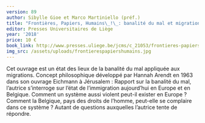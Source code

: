 ```yaml
---
version: 89
author: Sibylle Gioe et Marco Martiniello (préf.)
title: "Frontières, Papiers, Humains\_!\_: banalité du mal et migration"
editor: Presses Universitaires de Liège
year: '2018'
price: 10 €
book_link: http://www.presses.uliege.be/jcms/c_21053/frontieres-papiers-humains-banalite-du-mal-et-migration
img_src: /assets/uploads/frontierespapiershumains.jpg
---
```

Cet ouvrage est un état des lieux de la banalité du mal appliquée aux migrations. Concept philosophique développé par Hannah Arendt en 1963 dans son ouvrage Eichmann à Jérusalem : Rapport sur la banalité du mal, l’autrice s’interroge sur l’état de l’immigration aujourd’hui en Europe et en Belgique. Comment un système aussi violent peut-il exister en Europe ? Comment la Belgique, pays des droits de l’homme, peut-elle se complaire dans ce système ? Autant de questions auxquelles l’autrice tente de répondre.
